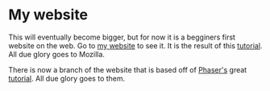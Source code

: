 # My website
This will eventually become bigger, but for now it is a begginers first website on the web.
Go to [my website](https://drairigh16.github.io/) to see it.
It is the result of this [tutorial](https://developer.mozilla.org/en-US/docs/Learn_web_development/Getting_started/Your_first_website).
All due glory goes to Mozilla.

There is now a branch of the website that is based off of [Phaser's](phaser.io) great [tutorial](https://phaser.io/tutorials/making-your-first-phaser-3-game/part1).
All due glory goes to them.
